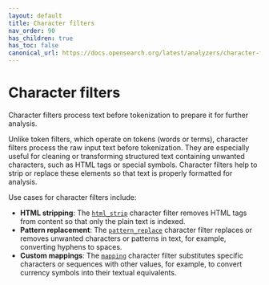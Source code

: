 ```yaml
---
layout: default
title: Character filters
nav_order: 90
has_children: true
has_toc: false
canonical_url: https://docs.opensearch.org/latest/analyzers/character-filters/index/
---
```


# Character filters

Character filters process text before tokenization to prepare it for further analysis.

Unlike token filters, which operate on tokens (words or terms), character filters process the raw input text before tokenization. They are especially useful for cleaning or transforming structured text containing unwanted characters, such as HTML tags or special symbols. Character filters help to strip or replace these elements so that text is properly formatted for analysis.

Use cases for character filters include:

- **HTML stripping**: The [`html_strip`]({{site.url}}{{site.baseurl}}/analyzers/character-filters/html-character-filter/) character filter removes HTML tags from content so that only the plain text is indexed.
- **Pattern replacement**: The [`pattern_replace`]({{site.url}}{{site.baseurl}}/analyzers/character-filters/pattern-replace-character-filter/) character filter replaces or removes unwanted characters or patterns in text, for example, converting hyphens to spaces.
- **Custom mappings**: The [`mapping`]({{site.url}}{{site.baseurl}}/analyzers/character-filters/mapping-character-filter/) character filter substitutes specific characters or sequences with other values, for example, to convert currency symbols into their textual equivalents.

